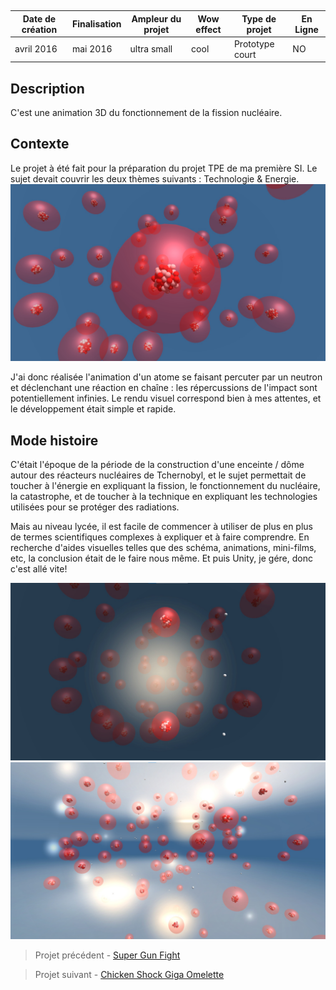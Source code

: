 
<autotab></br><table><thead><tr><th>Date de création</th><th>Finalisation</th><th>Ampleur du projet</th><th>Wow effect</th><th>Type de projet </th><th>En Ligne</th></tr></thead><tbody><tr>
        <td>avril 2016</td>
        <td>mai 2016</td>
        <td>ultra small</td><td>cool</td>
        <td>Prototype court</td><td>NO</td>
        </tr></tbody></table></autotab>

## Description

C'est une animation 3D du fonctionnement de la fission nucléaire.

## Contexte

Le projet à été fait pour la préparation du projet TPE de ma première SI. Le sujet devait couvrir les deux thèmes suivants : Technologie & Energie.
![](./medias/img1.jpg)

J'ai donc réalisée l'animation d'un atome se faisant percuter par un neutron et déclenchant une réaction en chaîne : les répercussions de l'impact sont potentiellement infinies. Le rendu visuel correspond bien à mes attentes, et le développement était simple et rapide.

## Mode histoire


<history>

C'était l'époque de la période de la construction d'une enceinte / dôme autour des réacteurs nucléaires de Tchernobyl, et le sujet permettait de toucher à l'énergie en expliquant la fission, le fonctionnement du nucléaire, la catastrophe, et de toucher à la technique en expliquant les technologies utilisées pour se protéger des radiations.

Mais au niveau lycée, il est facile de commencer à utiliser de plus en plus de termes scientifiques complexes à expliquer et à faire comprendre. En recherche d'aides visuelles telles que des schéma, animations, mini-films, etc, la conclusion était de le faire nous même. Et puis Unity, je gére, donc c'est allé vite!



![](./medias/img3.jpg)
![](./medias/img2.jpg)

</history>


<nextprojects>

> Projet précédent -  [Super Gun Fight](/Jub_Biography/projects/Unity/SuperGunFight)

> Projet suivant -  [Chicken Shock Giga Omelette](/Jub_Biography/projects/Unity/ChickenShock_GigaOmelette)

</nextprojects>